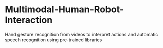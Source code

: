 # Multimodal-Human-Robot-Interaction
Hand gesture recognition from videos to interpret actions and automatic speech recognition using pre-trained libraries
